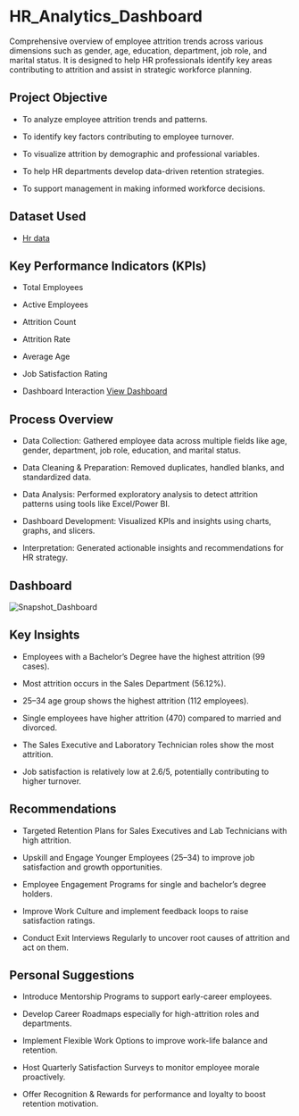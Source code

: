 # HR_Analytics_Dashboard

Comprehensive overview of employee attrition trends across various dimensions such as gender, age, education, department, job role, and marital status. It is designed to help HR professionals identify key areas contributing to attrition and assist in strategic workforce planning.

## Project Objective

- To analyze employee attrition trends and patterns.

- To identify key factors contributing to employee turnover.

- To visualize attrition by demographic and professional variables.

- To help HR departments develop data-driven retention strategies.

- To support management in making informed workforce decisions.

## Dataset Used
- <a href="">Hr data</a>

## Key Performance Indicators (KPIs)

- Total Employees

- Active Employees

- Attrition Count

- Attrition Rate

- Average Age

- Job Satisfaction Rating

- Dashboard Interaction <a href="https://github.com/Amit-KVerma/HR_Analytics_Dashboard/blob/main/Snapshot_Dashboard.png">View Dashboard</a>

## Process Overview

- Data Collection: Gathered employee data across multiple fields like age, gender, department, job role, education, and marital status.

- Data Cleaning & Preparation: Removed duplicates, handled blanks, and standardized data.

- Data Analysis: Performed exploratory analysis to detect attrition patterns using tools like Excel/Power BI.

- Dashboard Development: Visualized KPIs and insights using charts, graphs, and slicers.

- Interpretation: Generated actionable insights and recommendations for HR strategy.

## Dashboard
![Snapshot_Dashboard](https://github.com/user-attachments/assets/b250b834-a100-4721-a614-a4fe80e0aff3)

## Key Insights

- Employees with a Bachelor’s Degree have the highest attrition (99 cases).

- Most attrition occurs in the Sales Department (56.12%).

- 25–34 age group shows the highest attrition (112 employees).

- Single employees have higher attrition (470) compared to married and divorced.

- The Sales Executive and Laboratory Technician roles show the most attrition.

- Job satisfaction is relatively low at 2.6/5, potentially contributing to higher turnover.

## Recommendations

- Targeted Retention Plans for Sales Executives and Lab Technicians with high attrition.

- Upskill and Engage Younger Employees (25–34) to improve job satisfaction and growth opportunities.

- Employee Engagement Programs for single and bachelor’s degree holders.

- Improve Work Culture and implement feedback loops to raise satisfaction ratings.

- Conduct Exit Interviews Regularly to uncover root causes of attrition and act on them.

## Personal Suggestions

- Introduce Mentorship Programs to support early-career employees.

- Develop Career Roadmaps especially for high-attrition roles and departments.

- Implement Flexible Work Options to improve work-life balance and retention.

- Host Quarterly Satisfaction Surveys to monitor employee morale proactively.

- Offer Recognition & Rewards for performance and loyalty to boost retention motivation.
  
